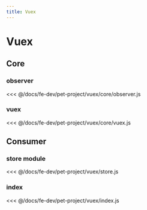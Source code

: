 ```yaml
---
title: Vuex
---
```

# Vuex

## Core

### observer
<<< @/docs/fe-dev/pet-project/vuex/core/observer.js

### vuex
<<< @/docs/fe-dev/pet-project/vuex/core/vuex.js

## Consumer

### store module
<<< @/docs/fe-dev/pet-project/vuex/store.js

### index
<<< @/docs/fe-dev/pet-project/vuex/index.js
